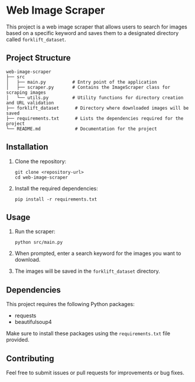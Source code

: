 # Web Image Scraper

This project is a web image scraper that allows users to search for images based on a specific keyword and saves them to a designated directory called `forklift_dataset`.

## Project Structure

```
web-image-scraper
├── src
│   ├── main.py          # Entry point of the application
│   ├── scraper.py       # Contains the ImageScraper class for scraping images
│   └── utils.py         # Utility functions for directory creation and URL validation
├── forklift_dataset      # Directory where downloaded images will be saved
├── requirements.txt      # Lists the dependencies required for the project
└── README.md             # Documentation for the project
```

## Installation

1. Clone the repository:
   ```
   git clone <repository-url>
   cd web-image-scraper
   ```

2. Install the required dependencies:
   ```
   pip install -r requirements.txt
   ```

## Usage

1. Run the scraper:
   ```
   python src/main.py
   ```

2. When prompted, enter a search keyword for the images you want to download.

3. The images will be saved in the `forklift_dataset` directory.

## Dependencies

This project requires the following Python packages:
- requests
- beautifulsoup4

Make sure to install these packages using the `requirements.txt` file provided.

## Contributing

Feel free to submit issues or pull requests for improvements or bug fixes.